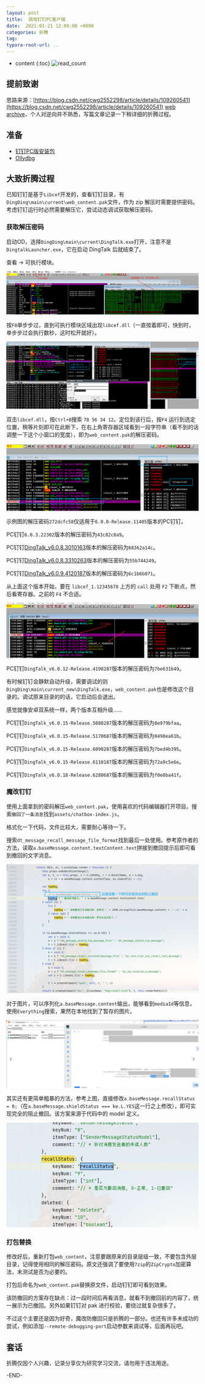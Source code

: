 ```yaml
---
layout: post
title:  调戏钉钉PC客户端
date:  2021-01-21 12:00:00 +0800
categories: 折腾
tag: 
typora-root-url: ..
---
```


* content
{:toc}
![read_count](https://visitor-badge.glitch.me/badge?page_id=iola1999.blog.DingTalk-mod)
## 提前致谢

思路来源：[https://blog.csdn.net/cwg2552298/article/details/109260541](https://blog.csdn.net/cwg2552298/article/details/109260541)  [web archive](https://web.archive.org/web/20210121104923/https://blog.csdn.net/cwg2552298/article/details/109260541)，个人对逆向并不熟悉，写篇文章记录一下稍详细的折腾过程。

## 准备

+ [钉钉PC版安装包](https://page.dingtalk.com/wow/dingtalk/act/download)
+ [Ollydbg](https://down.52pojie.cn/Tools/Debuggers/吾爱破解专用版Ollydbg.rar)

## 大致折腾过程

已知钉钉是基于`Libcef`开发的，查看钉钉目录，有`DingDing\main\current\web_content.pak`文件，作为 zip 解压时需要提供密码。考虑钉钉运行时必然需要解压它，尝试动态调试获取解压密码。

### 获取解压密码

启动OD，选择`DingDing\main\current\DingTalk.exe`打开，注意不是`DingtalkLauncher.exe`，它在启动 DingTalk 后就结束了。

查看 -> 可执行模块。

![image-20210121185611533](/upload/images/2021-01-21-DingTalk-mod/image-20210121185611533.png)

按`F8`单步步过，直到可执行模块区域出现`libcef.dll`（一直按着即可，快到时，单步步过会执行数秒，这时松开就好）。

![image-20210121190437130](/upload/images/2021-01-21-DingTalk-mod/image-20210121190437130.png)

双击`libcef.dll`，按`Ctrl+B`搜索 `78 56 34 12`。定位到该行后，按`F4` 运行到选定位置，稍等片刻即可在此断下，在右上角寄存器区域看到一段字符串（看不到的话调整一下这个小窗口的宽度），即为`web_content.pak`的解压密码。

![image-20210121191306918](/upload/images/2021-01-21-DingTalk-mod/image-20210121191306918.png)

示例图的解压密码`272dcfc58`仅适用于`6.0.0-Release.11405`版本的PC钉钉。

PC钉钉`6.0.3.22302`版本的解压密码为`43c82c8a9`。

PC钉钉[DingTalk_v6.0.8.3010163](https://dtapp-pub.dingtalk.com/dingtalk-desktop/win_installer/Release/DingTalk_v6.0.8.3010163.exe)版本的解压密码为`68362a14c`。

PC钉钉[DingTalk_v6.0.8.3310263](https://dtapp-pub.dingtalk.com/dingtalk-desktop/win_installer/Release/DingTalk_v6.0.8.3310263.exe)版本的解压密码为`55b744249`。

PC钉钉[DingTalk_v6.0.9.4120187](https://dtapp-pub.dingtalk.com/dingtalk-desktop/win_installer/Release/DingTalk_v6.0.9.4120187.exe)版本的解压密码为`6c1b6b071`。

从上面这个版本开始，要在 `libcef_1.12345678` 上方的 `call` 处用 `F2` 下断点，然后看寄存器。之前的 `F4` 不合适。

![image-20210121191306918](/upload/images/2021-01-21-DingTalk-mod/Snipaste_2021-04-15_12-51-14.png)

PC钉钉`DingTalk_v6.0.12-Release.4190287`版本的解压密码为`7be631b49`。

有时候钉钉会静默自动升级，需要调试的则`DingDing\main\current_new\DingTalk.exe`，`web_content.pak`也是修改这个目录的。调试原来目录的的话，它启动后会退出。

感觉就像安卓双系统一样，两个版本互相升级......

PC钉钉`DingTalk_v6.0.15-Release.5080287`版本的解压密码为`8e979bfaa`。

PC钉钉`DingTalk_v6.0.15-Release.5170687`版本的解压密码为`0498ea61b`。

PC钉钉`DingTalk_v6.0.15-Release.6090287`版本的解压密码为`7bed4b395`。

PC钉钉`DingTalk_v6.0.15-Release.6110187`版本的解压密码为`72a9c5e6e`。

PC钉钉`DingTalk_v6.0.18-Release.6280687`版本的解压密码为`f0e8ba41f`。

### 魔改钉钉

使用上面拿到的密码解压`web_content.pak`，使用喜欢的代码编辑器打开项目。搜索`撤回了一条消息`找到`assets/chatbox-index.js`。

格式化一下代码，文件比较大，需要耐心等待一下。

搜索`dt_message_recall_message_file_format`找到最后一处使用。参考原作者的方法，读取`a.baseMessage.content.textContent.text`拼接到撤回提示后即可看到撤回的文字消息。

![image-20210121192523369](/upload/images/2021-01-21-DingTalk-mod/image-20210121192523369.png)

对于图片，可以序列化`a.baseMessage.content`输出，能够看到`mediaId`等信息，使用`Everything`搜索，果然在本地找到了暂存的图片。

![image-20210121192832436](/upload/images/2021-01-21-DingTalk-mod/image-20210121192832436.png)

其实还有更简单粗暴的方法，参考上图，直接修改`a.baseMessage.recallStatus = 0;`（在`a.baseMessage.shieldStatus === ke.L.YES`这一行之上修改），即可实现完全的阻止撤回。该方案来源于代码中的 model 定义。

![image-20210121193046322](/upload/images/2021-01-21-DingTalk-mod/image-20210121193046322.png)

### 打包替换

修改好后，重新打包`web_content`，注意要跟原来的目录层级一致，不要包含外层目录，记得使用相同的解压密码。原文还强调了要使用`7zip`的`ZipCrypto`加密算法，未测试是否为必要的。

打包后命名为`web_content.pak`替换原文件，启动钉钉即可看到效果。

该防撤回的方案存在缺点：过一段时间后再看消息，就看不到撤回前的内容了，统一展示为已撤回。另外如果钉钉对 pak 进行校验，要绕过就复杂很多了。

不过这个主要还是因为好奇，魔改防撤回只是折腾的一部分。也还有许多未成功的尝试，例如添加`--remote-debugging-port`启动参数来调试等，后面再玩吧。

## 套话

折腾仅因个人兴趣，记录分享仅为研究学习交流，请勿用于违法用途。

-END-
